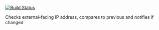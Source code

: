 [![Build Status](http://mint-macmini:8080/buildStatus/icon?job=check_ip)](http://mint-macmini:8080/job/check_ip/)

Checks external-facing IP address, compares to previous and notifies if changed
